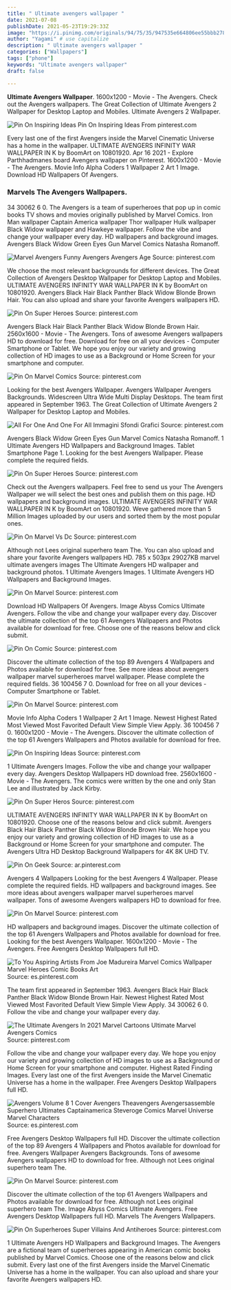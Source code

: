 ```yaml
---
title: " Ultimate avengers wallpaper "
date: 2021-07-08
publishDate: 2021-05-23T19:29:33Z
image: "https://i.pinimg.com/originals/94/75/35/947535e664806ee55bbb2786dc6a7f2f.jpg"
author: "Yagami" # use capitalize
description: " Ultimate avengers wallpaper "
categories: ["Wallpapers"]
tags: ["phone"]
keywords: "Ultimate avengers wallpaper"
draft: false

---
```



**Ultimate Avengers Wallpaper**. 1600x1200 - Movie - The Avengers. Check out the Avengers wallpapers. The Great Collection of Ultimate Avengers 2 Wallpaper for Desktop Laptop and Mobiles. Ultimate Avengers 2 Wallpaper.

![Pin On Inspiring Ideas](https://i.pinimg.com/originals/46/ce/21/46ce21cb96b8c864b8a6aa3ff7b36bf7.jpg "Pin On Inspiring Ideas")
Pin On Inspiring Ideas From pinterest.com


Every last one of the first Avengers inside the Marvel Cinematic Universe has a home in the wallpaper. ULTIMATE AVENGERS INFINITY WAR WALLPAPER IN K by BoomArt on 10801920. Apr 16 2021 - Explore Parthhadmanes board Avengers wallpaper on Pinterest. 1600x1200 - Movie - The Avengers. Movie Info Alpha Coders 1 Wallpaper 2 Art 1 Image. Download HD Wallpapers Of Avengers.

### Marvels The Avengers Wallpapers.

34 30062 6 0. The Avengers is a team of superheroes that pop up in comic books TV shows and movies originally published by Marvel Comics. Iron Man wallpaper Captain America wallpaper Thor wallpaper Hulk wallpaper Black Widow wallpaper and Hawkeye wallpaper. Follow the vibe and change your wallpaper every day. HD wallpapers and background images. Avengers Black Widow Green Eyes Gun Marvel Comics Natasha Romanoff.


![Marvel Avengers Funny Avengers Avengers Age](https://i.pinimg.com/originals/38/80/14/38801494af25dd46136aa9f5990ca31a.jpg "Marvel Avengers Funny Avengers Avengers Age")
Source: pinterest.com

We choose the most relevant backgrounds for different devices. The Great Collection of Avengers Desktop Wallpaper for Desktop Laptop and Mobiles. ULTIMATE AVENGERS INFINITY WAR WALLPAPER IN K by BoomArt on 10801920. Avengers Black Hair Black Panther Black Widow Blonde Brown Hair. You can also upload and share your favorite Avengers wallpapers HD.

![Pin On Super Heroes](https://i.pinimg.com/736x/98/d8/06/98d806be6dab586a257ddcfa6be27537.jpg "Pin On Super Heroes")
Source: pinterest.com

Avengers Black Hair Black Panther Black Widow Blonde Brown Hair. 2560x1600 - Movie - The Avengers. Tons of awesome Avengers wallpapers HD to download for free. Download for free on all your devices - Computer Smartphone or Tablet. We hope you enjoy our variety and growing collection of HD images to use as a Background or Home Screen for your smartphone and computer.

![Pin On Marvel Comics](https://i.pinimg.com/originals/ef/9b/4b/ef9b4b79a8449bf37ca93d305361f548.jpg "Pin On Marvel Comics")
Source: pinterest.com

Looking for the best Avengers Wallpaper. Avengers Wallpaper Avengers Backgrounds. Widescreen Ultra Wide Multi Display Desktops. The team first appeared in September 1963. The Great Collection of Ultimate Avengers 2 Wallpaper for Desktop Laptop and Mobiles.

![All For One And One For All Immagini Sfondi Grafici](https://i.pinimg.com/originals/b0/d1/d3/b0d1d3167e1997aa592b4842e5475878.jpg "All For One And One For All Immagini Sfondi Grafici")
Source: pinterest.com

Avengers Black Widow Green Eyes Gun Marvel Comics Natasha Romanoff. 1 Ultimate Avengers HD Wallpapers and Background Images. Tablet Smartphone Page 1. Looking for the best Avengers Wallpaper. Please complete the required fields.

![Pin On Super Heroes](https://i.pinimg.com/736x/0d/61/51/0d615135bc11c31cf87b8e96c8f5abac.jpg "Pin On Super Heroes")
Source: pinterest.com

Check out the Avengers wallpapers. Feel free to send us your The Avengers Wallpaper we will select the best ones and publish them on this page. HD wallpapers and background images. ULTIMATE AVENGERS INFINITY WAR WALLPAPER IN K by BoomArt on 10801920. Weve gathered more than 5 Million Images uploaded by our users and sorted them by the most popular ones.

![Pin On Marvel Vs Dc](https://i.pinimg.com/originals/94/bb/d7/94bbd716123a6034db7a370e40cc9335.jpg "Pin On Marvel Vs Dc")
Source: pinterest.com

Although not Lees original superhero team The. You can also upload and share your favorite Avengers wallpapers HD. 785 x 503px 29027KB marvel ultimate avengers images The Ultimate Avengers HD wallpaper and background photos. 1 Ultimate Avengers Images. 1 Ultimate Avengers HD Wallpapers and Background Images.

![Pin On Marvel](https://i.pinimg.com/originals/6e/bb/e4/6ebbe4193820900106d851bb1c133432.jpg "Pin On Marvel")
Source: pinterest.com

Download HD Wallpapers Of Avengers. Image Abyss Comics Ultimate Avengers. Follow the vibe and change your wallpaper every day. Discover the ultimate collection of the top 61 Avengers Wallpapers and Photos available for download for free. Choose one of the reasons below and click submit.

![Pin On Comic](https://i.pinimg.com/originals/6c/51/c8/6c51c8e8ce52837a90523c0b1f423924.jpg "Pin On Comic")
Source: pinterest.com

Discover the ultimate collection of the top 89 Avengers 4 Wallpapers and Photos available for download for free. See more ideas about avengers wallpaper marvel superheroes marvel wallpaper. Please complete the required fields. 36 100456 7 0. Download for free on all your devices - Computer Smartphone or Tablet.

![Pin On Marvel](https://i.pinimg.com/736x/19/fa/80/19fa80330c926929373846bd8fe9017f.jpg "Pin On Marvel")
Source: pinterest.com

Movie Info Alpha Coders 1 Wallpaper 2 Art 1 Image. Newest Highest Rated Most Viewed Most Favorited Default View Simple View Apply. 36 100456 7 0. 1600x1200 - Movie - The Avengers. Discover the ultimate collection of the top 61 Avengers Wallpapers and Photos available for download for free.

![Pin On Inspiring Ideas](https://i.pinimg.com/originals/46/ce/21/46ce21cb96b8c864b8a6aa3ff7b36bf7.jpg "Pin On Inspiring Ideas")
Source: pinterest.com

1 Ultimate Avengers Images. Follow the vibe and change your wallpaper every day. Avengers Desktop Wallpapers HD download free. 2560x1600 - Movie - The Avengers. The comics were written by the one and only Stan Lee and illustrated by Jack Kirby.

![Pin On Super Heros](https://i.pinimg.com/originals/54/55/56/54555635336d96f1ac78a9364dc9bdcf.jpg "Pin On Super Heros")
Source: pinterest.com

ULTIMATE AVENGERS INFINITY WAR WALLPAPER IN K by BoomArt on 10801920. Choose one of the reasons below and click submit. Avengers Black Hair Black Panther Black Widow Blonde Brown Hair. We hope you enjoy our variety and growing collection of HD images to use as a Background or Home Screen for your smartphone and computer. The Avengers Ultra HD Desktop Background Wallpapers for 4K 8K UHD TV.

![Pin On Geek](https://i.pinimg.com/originals/b7/e1/5c/b7e15c59ad0ed9209c1bd18d1326f2fe.jpg "Pin On Geek")
Source: ar.pinterest.com

Avengers 4 Wallpapers Looking for the best Avengers 4 Wallpaper. Please complete the required fields. HD wallpapers and background images. See more ideas about avengers wallpaper marvel superheroes marvel wallpaper. Tons of awesome Avengers wallpapers HD to download for free.

![Pin On Marvel](https://i.pinimg.com/originals/9d/3a/23/9d3a23de6b81ad9e479ecb649d0d0707.jpg "Pin On Marvel")
Source: pinterest.com

HD wallpapers and background images. Discover the ultimate collection of the top 61 Avengers Wallpapers and Photos available for download for free. Looking for the best Avengers Wallpaper. 1600x1200 - Movie - The Avengers. Free Avengers Desktop Wallpapers full HD.

![To You Aspiring Artists From Joe Madureira Marvel Comics Wallpaper Marvel Heroes Comic Books Art](https://i.pinimg.com/originals/d4/c7/53/d4c753128f0240f7cf82af0a7eb98808.jpg "To You Aspiring Artists From Joe Madureira Marvel Comics Wallpaper Marvel Heroes Comic Books Art")
Source: es.pinterest.com

The team first appeared in September 1963. Avengers Black Hair Black Panther Black Widow Blonde Brown Hair. Newest Highest Rated Most Viewed Most Favorited Default View Simple View Apply. 34 30062 6 0. Follow the vibe and change your wallpaper every day.

![The Ultimate Avengers In 2021 Marvel Cartoons Ultimate Marvel Avengers Comics](https://i.pinimg.com/originals/c7/6d/27/c76d277640a8c82a803faa473d630200.jpg "The Ultimate Avengers In 2021 Marvel Cartoons Ultimate Marvel Avengers Comics")
Source: pinterest.com

Follow the vibe and change your wallpaper every day. We hope you enjoy our variety and growing collection of HD images to use as a Background or Home Screen for your smartphone and computer. Highest Rated Finding Images. Every last one of the first Avengers inside the Marvel Cinematic Universe has a home in the wallpaper. Free Avengers Desktop Wallpapers full HD.

![Avengers Volume 8 1 Cover Avengers Theavengers Avengersassemble Superhero Ultimates Captainamerica Steveroge Comics Marvel Universe Marvel Characters](https://i.pinimg.com/originals/9a/65/cd/9a65cd74878739a465561bef1d981116.jpg "Avengers Volume 8 1 Cover Avengers Theavengers Avengersassemble Superhero Ultimates Captainamerica Steveroge Comics Marvel Universe Marvel Characters")
Source: es.pinterest.com

Free Avengers Desktop Wallpapers full HD. Discover the ultimate collection of the top 89 Avengers 4 Wallpapers and Photos available for download for free. Avengers Wallpaper Avengers Backgrounds. Tons of awesome Avengers wallpapers HD to download for free. Although not Lees original superhero team The.

![Pin On Marvel](https://i.pinimg.com/originals/08/76/54/0876544ba607bad90d14c162751cd080.jpg "Pin On Marvel")
Source: pinterest.com

Discover the ultimate collection of the top 61 Avengers Wallpapers and Photos available for download for free. Although not Lees original superhero team The. Image Abyss Comics Ultimate Avengers. Free Avengers Desktop Wallpapers full HD. Marvels The Avengers Wallpapers.

![Pin On Superheroes Super Villains And Antiheroes](https://i.pinimg.com/originals/94/75/35/947535e664806ee55bbb2786dc6a7f2f.jpg "Pin On Superheroes Super Villains And Antiheroes")
Source: pinterest.com

1 Ultimate Avengers HD Wallpapers and Background Images. The Avengers are a fictional team of superheroes appearing in American comic books published by Marvel Comics. Choose one of the reasons below and click submit. Every last one of the first Avengers inside the Marvel Cinematic Universe has a home in the wallpaper. You can also upload and share your favorite Avengers wallpapers HD.

